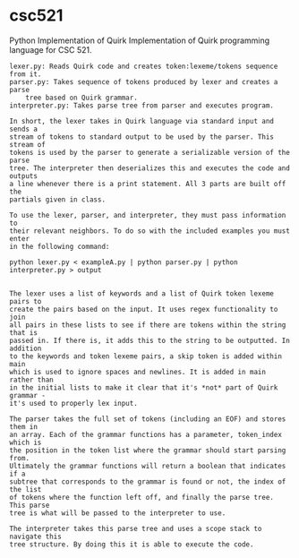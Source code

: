 # csc521

Python Implementation of Quirk
    Implementation of Quirk programming language for CSC 521.

    lexer.py: Reads Quirk code and creates token:lexeme/tokens sequence from it.
    parser.py: Takes sequence of tokens produced by lexer and creates a parse
        tree based on Quirk grammar.
    interpreter.py: Takes parse tree from parser and executes program.

    In short, the lexer takes in Quirk language via standard input and sends a
    stream of tokens to standard output to be used by the parser. This stream of
    tokens is used by the parser to generate a serializable version of the parse
    tree. The interpreter then deserializes this and executes the code and outputs
    a line whenever there is a print statement. All 3 parts are built off the
    partials given in class.

    To use the lexer, parser, and interpreter, they must pass information to
    their relevant neighbors. To do so with the included examples you must enter
    in the following command:

    python lexer.py < exampleA.py | python parser.py | python interpreter.py > output


    The lexer uses a list of keywords and a list of Quirk token lexeme pairs to
    create the pairs based on the input. It uses regex functionality to join
    all pairs in these lists to see if there are tokens within the string that is
    passed in. If there is, it adds this to the string to be outputted. In addition
    to the keywords and token lexeme pairs, a skip token is added within main
    which is used to ignore spaces and newlines. It is added in main rather than
    in the initial lists to make it clear that it's *not* part of Quirk grammar -
    it's used to properly lex input.

    The parser takes the full set of tokens (including an EOF) and stores them in
    an array. Each of the grammar functions has a parameter, token_index which is
    the position in the token list where the grammar should start parsing from.
    Ultimately the grammar functions will return a boolean that indicates if a
    subtree that corresponds to the grammar is found or not, the index of the list
    of tokens where the function left off, and finally the parse tree. This parse
    tree is what will be passed to the interpreter to use.

    The interpreter takes this parse tree and uses a scope stack to navigate this
    tree structure. By doing this it is able to execute the code. 
